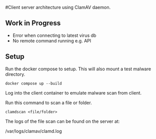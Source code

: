 #Client server architecture using ClamAV daemon.

## Work in Progress

- Error when connecting to latest virus db
- No remote command running e.g. API

## Setup

Run the docker compose to setup. This will also mount a test malware directory.

```
docker compose up --build
```

Log into the client container to emulate malware scan from client.

Run this command to scan a file or folder.

```
clamdscan <file/folder>
```

The logs of the file scan can be found on the server at:

/var/logs/clamav/clamd.log

```

```
